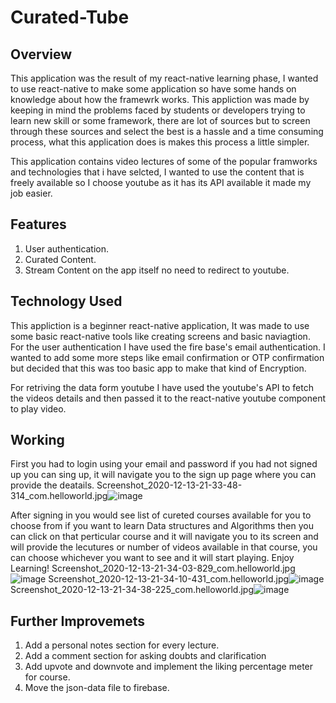# Curated-Tube

## Overview

This application was the result of my react-native learning phase, I wanted to use react-native to make some application so have some hands on knowledge about how the framewrk works. This appliction was made by keeping in mind the problems faced by students or developers trying to learn new skill or some framework, there are 
lot of sources but to screen through these sources and select the best is a hassle and a time consuming process, what this application does is makes this process a little simpler. 

This application contains video lectures of some of the popular framworks and technologies that i have selcted, I wanted to use the content that is freely available so I choose youtube as it has its API available it made my job easier.

## Features 

1) User authentication.
2) Curated Content.
3) Stream Content on the app itself no need to redirect to youtube.

## Technology Used

This appliction is a beginner react-native application, It was made to use some basic react-native tools like creating screens and basic naviagtion. For the user authentication I have used the fire base's email authentication. I wanted to add some more steps like email confirmation or OTP confirmation but decided that this was too basic app to make that kind of Encryption.

For retriving the data form youtube I have used the youtube's API to fetch the videos details and then passed it to the react-native youtube component to play video.

## Working 

First you had to login using your email and password if you had not signed up you can sing up, it will navigate you to the sign up page where you can provide the deatails.
Screenshot_2020-12-13-21-33-48-314_com.helloworld.jpg![image](https://user-images.githubusercontent.com/49595116/115691413-a89b7f80-a37b-11eb-850b-38706326cd48.png)

After signing in you would see list of cureted courses available for you to choose from if you want to learn Data structures and Algorithms then you can click on that perticular course and it will navigate you to its screen and will provide the lecutures or number of videos available in that course, you can choose whichever you want to see and it will start playing. Enjoy Learning!
Screenshot_2020-12-13-21-34-03-829_com.helloworld.jpg![image](https://user-images.githubusercontent.com/49595116/115691843-09c35300-a37c-11eb-899a-91c47a1a1c01.png)
Screenshot_2020-12-13-21-34-10-431_com.helloworld.jpg![image](https://user-images.githubusercontent.com/49595116/115691862-0def7080-a37c-11eb-91ec-a706dff1b9e6.png)
Screenshot_2020-12-13-21-34-38-225_com.helloworld.jpg![image](https://user-images.githubusercontent.com/49595116/115691895-134cbb00-a37c-11eb-9e12-52f2c2cfafc1.png)


## Further Improvemets
1) Add a personal notes section for every lecture.
2) Add a comment section for asking doubts and clarification
3) Add upvote and downvote and implement the liking percentage meter for course.
4) Move the json-data file to firebase.



